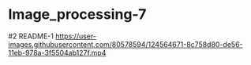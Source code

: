 # Image_processing-7

#2 README-1
https://user-images.githubusercontent.com/80578594/124564671-8c758d80-de56-11eb-978a-3f5504ab127f.mp4
